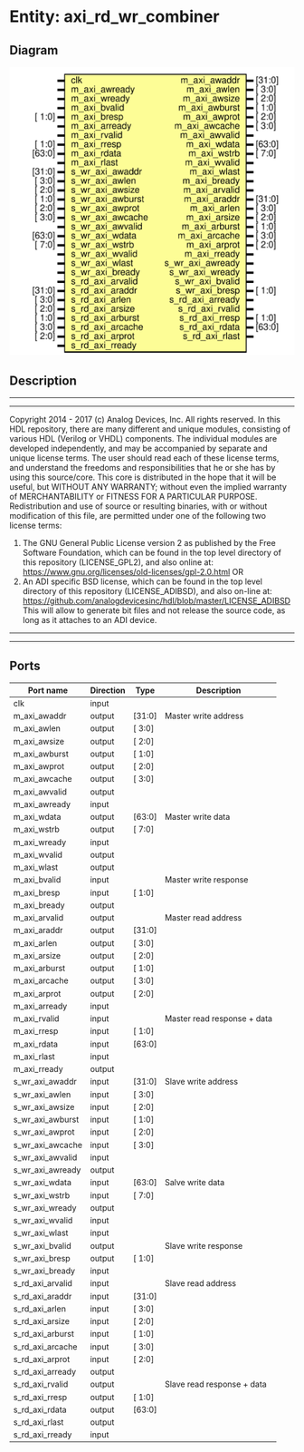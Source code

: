 # Entity: axi_rd_wr_combiner

## Diagram

![Diagram](axi_rd_wr_combiner.svg "Diagram")
## Description

***************************************************************************
 ***************************************************************************
 Copyright 2014 - 2017 (c) Analog Devices, Inc. All rights reserved.
 In this HDL repository, there are many different and unique modules, consisting
 of various HDL (Verilog or VHDL) components. The individual modules are
 developed independently, and may be accompanied by separate and unique license
 terms.
 The user should read each of these license terms, and understand the
 freedoms and responsibilities that he or she has by using this source/core.
 This core is distributed in the hope that it will be useful, but WITHOUT ANY
 WARRANTY; without even the implied warranty of MERCHANTABILITY or FITNESS FOR
 A PARTICULAR PURPOSE.
 Redistribution and use of source or resulting binaries, with or without modification
 of this file, are permitted under one of the following two license terms:
   1. The GNU General Public License version 2 as published by the
      Free Software Foundation, which can be found in the top level directory
      of this repository (LICENSE_GPL2), and also online at:
      <https://www.gnu.org/licenses/old-licenses/gpl-2.0.html>
 OR
   2. An ADI specific BSD license, which can be found in the top level directory
      of this repository (LICENSE_ADIBSD), and also on-line at:
      https://github.com/analogdevicesinc/hdl/blob/master/LICENSE_ADIBSD
      This will allow to generate bit files and not release the source code,
      as long as it attaches to an ADI device.
 ***************************************************************************
 ***************************************************************************
 
## Ports

| Port name        | Direction | Type   | Description                 |
| ---------------- | --------- | ------ | --------------------------- |
| clk              | input     |        |                             |
| m_axi_awaddr     | output    | [31:0] | Master write address        |
| m_axi_awlen      | output    | [ 3:0] |                             |
| m_axi_awsize     | output    | [ 2:0] |                             |
| m_axi_awburst    | output    | [ 1:0] |                             |
| m_axi_awprot     | output    | [ 2:0] |                             |
| m_axi_awcache    | output    | [ 3:0] |                             |
| m_axi_awvalid    | output    |        |                             |
| m_axi_awready    | input     |        |                             |
| m_axi_wdata      | output    | [63:0] | Master write data           |
| m_axi_wstrb      | output    | [ 7:0] |                             |
| m_axi_wready     | input     |        |                             |
| m_axi_wvalid     | output    |        |                             |
| m_axi_wlast      | output    |        |                             |
| m_axi_bvalid     | input     |        | Master write response       |
| m_axi_bresp      | input     | [ 1:0] |                             |
| m_axi_bready     | output    |        |                             |
| m_axi_arvalid    | output    |        | Master read address         |
| m_axi_araddr     | output    | [31:0] |                             |
| m_axi_arlen      | output    | [ 3:0] |                             |
| m_axi_arsize     | output    | [ 2:0] |                             |
| m_axi_arburst    | output    | [ 1:0] |                             |
| m_axi_arcache    | output    | [ 3:0] |                             |
| m_axi_arprot     | output    | [ 2:0] |                             |
| m_axi_arready    | input     |        |                             |
| m_axi_rvalid     | input     |        | Master read response + data |
| m_axi_rresp      | input     | [ 1:0] |                             |
| m_axi_rdata      | input     | [63:0] |                             |
| m_axi_rlast      | input     |        |                             |
| m_axi_rready     | output    |        |                             |
| s_wr_axi_awaddr  | input     | [31:0] | Slave write address         |
| s_wr_axi_awlen   | input     | [ 3:0] |                             |
| s_wr_axi_awsize  | input     | [ 2:0] |                             |
| s_wr_axi_awburst | input     | [ 1:0] |                             |
| s_wr_axi_awprot  | input     | [ 2:0] |                             |
| s_wr_axi_awcache | input     | [ 3:0] |                             |
| s_wr_axi_awvalid | input     |        |                             |
| s_wr_axi_awready | output    |        |                             |
| s_wr_axi_wdata   | input     | [63:0] | Salve write data            |
| s_wr_axi_wstrb   | input     | [ 7:0] |                             |
| s_wr_axi_wready  | output    |        |                             |
| s_wr_axi_wvalid  | input     |        |                             |
| s_wr_axi_wlast   | input     |        |                             |
| s_wr_axi_bvalid  | output    |        | Slave write response        |
| s_wr_axi_bresp   | output    | [ 1:0] |                             |
| s_wr_axi_bready  | input     |        |                             |
| s_rd_axi_arvalid | input     |        | Slave read address          |
| s_rd_axi_araddr  | input     | [31:0] |                             |
| s_rd_axi_arlen   | input     | [ 3:0] |                             |
| s_rd_axi_arsize  | input     | [ 2:0] |                             |
| s_rd_axi_arburst | input     | [ 1:0] |                             |
| s_rd_axi_arcache | input     | [ 3:0] |                             |
| s_rd_axi_arprot  | input     | [ 2:0] |                             |
| s_rd_axi_arready | output    |        |                             |
| s_rd_axi_rvalid  | output    |        | Slave read response + data  |
| s_rd_axi_rresp   | output    | [ 1:0] |                             |
| s_rd_axi_rdata   | output    | [63:0] |                             |
| s_rd_axi_rlast   | output    |        |                             |
| s_rd_axi_rready  | input     |        |                             |
